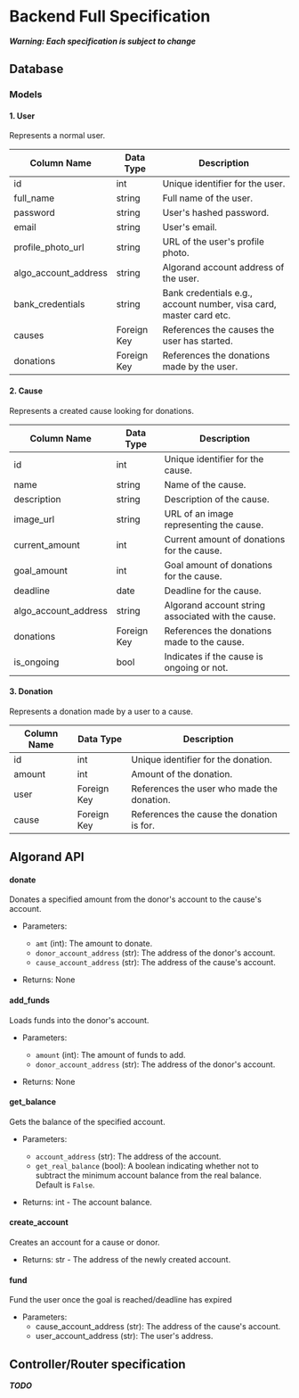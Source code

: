 # Backend Full Specification
***Warning: Each specification is subject to change*** 

## Database

### Models

#### 1. User
Represents a normal user.

| Column Name          | Data Type | Description                              |
|----------------------|-----------|------------------------------------------|
| id                   | int       | Unique identifier for the user.          |
| full_name            | string    | Full name of the user.                   |
| password             | string    | User's hashed password.                  |
| email                | string    | User's email.                            |
| profile_photo_url    | string    | URL of the user's profile photo.         |
| algo_account_address | string    | Algorand account address of the user.    |
| bank_credentials     | string    | Bank credentials e.g., account number, visa card, master card etc. |
| causes               | Foreign Key | References the causes the user has started. |
| donations            | Foreign Key | References the donations made by the user. |

#### 2. Cause
Represents a created cause looking for donations.

| Column Name          | Data Type | Description                                |
|----------------------|-----------|--------------------------------------------|
| id                   | int       | Unique identifier for the cause.           |
| name                 | string    | Name of the cause.                         |
| description          | string    | Description of the cause.                  |
| image_url            | string    | URL of an image representing the cause.    |
| current_amount       | int       | Current amount of donations for the cause. |
| goal_amount          | int       | Goal amount of donations for the cause.    |
| deadline             | date      | Deadline for the cause.                    |
| algo_account_address | string    | Algorand account string associated with the cause. |
| donations            | Foreign Key | References the donations made to the cause. |
| is_ongoing           | bool      | Indicates if the cause is ongoing or not.  |

#### 3. Donation
Represents a donation made by a user to a cause.

| Column Name | Data Type | Description                            |
|-------------|-----------|----------------------------------------|
| id          | int       | Unique identifier for the donation.    |
| amount      | int       | Amount of the donation.                |
| user        | Foreign Key | References the user who made the donation. |
| cause       | Foreign Key | References the cause the donation is for.   |

## Algorand API

#### donate
Donates a specified amount from the donor's account to the cause's account.

- Parameters:
  - `amt` (int): The amount to donate.
  - `donor_account_address` (str): The address of the donor's account.
  - `cause_account_address` (str): The address of the cause's account.
  
- Returns: None

#### add_funds
Loads funds into the donor's account.

- Parameters:
  - `amount` (int): The amount of funds to add.
  - `donor_account_address` (str): The address of the donor's account.

- Returns: None

#### get_balance
Gets the balance of the specified account.

- Parameters:
  - `account_address` (str): The address of the account.
  - `get_real_balance` (bool): A boolean indicating whether not to subtract the minimum account balance from the real balance. Default is `False`.

- Returns: int - The account balance.

#### create_account
Creates an account for a cause or donor.

- Returns: str - The address of the newly created account.

#### fund
Fund the user once the goal is reached/deadline has expired
- Parameters:
  - cause_account_address (str): The address of the cause's account.
  - user_account_address (str): The user's address.

## Controller/Router specification
***TODO***
